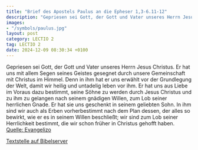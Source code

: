 ```yaml
---
title: "Brief des Apostels Paulus an die Epheser 1,3-6.11-12"
description: "Gepriesen sei Gott, der Gott und Vater unseres Herrn Jesus Christus. Er hat uns mit allem Segen seines Geistes gesegnet durch unsere Gemeinschaft mit Christus im Himmel. Denn in ihm hat er uns erwählt vor der Grundlegung der Welt, damit wir heilig und untadelig leben vor ihm. Er ...."
images:
- "/symbols/paulus.jpg"
layout: post
category: LECTIO 2
tag: LECTIO 2
date: 2024-12-09 08:30:34 +0100
---
```

Gepriesen sei Gott, der Gott und Vater unseres Herrn Jesus Christus. Er hat uns mit allem Segen seines Geistes gesegnet durch unsere Gemeinschaft mit Christus im Himmel.
Denn in ihm hat er uns erwählt vor der Grundlegung der Welt, damit wir heilig und untadelig leben vor ihm.
Er hat uns aus Liebe im Voraus dazu bestimmt, seine Söhne zu werden durch Jesus Christus und zu ihm zu gelangen nach seinem gnädigen Willen,
zum Lob seiner herrlichen Gnade.<!--more--> Er hat sie uns geschenkt in seinem geliebten Sohn.
In ihm sind wir auch als Erben vorherbestimmt nach dem Plan dessen, der alles so bewirkt, wie er es in seinem Willen beschließt;
wir sind zum Lob seiner Herrlichkeit bestimmt, die wir schon früher in Christus gehofft haben.<br>
[Quelle: Evangelizo](https://evangeliumtagfuertag.org/DE/gospel)

[Textstelle auf Bibelserver](https://www.bibleserver.com/EU/Epheser1,3-6.11-12)
